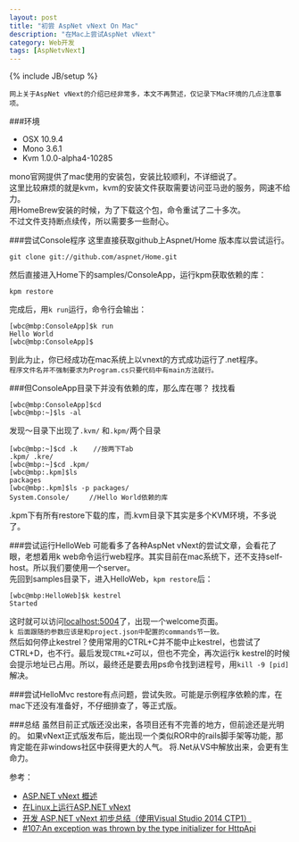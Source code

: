 ```yaml
---
layout: post
title: "初尝 AspNet vNext On Mac"
description: "在Mac上尝试AspNet vNext"
category: Web开发
tags: [AspNetvNext]
---
```

{% include JB/setup %}

`网上关于AspNet vNext的介绍已经非常多，本文不再赘述，仅记录下Mac环境的几点注意事项。`

###环境
* OSX 10.9.4
* Mono 3.6.1
* Kvm 1.0.0-alpha4-10285

mono官网提供了mac使用的安装包，安装比较顺利，不详细说了。  
这里比较麻烦的就是kvm，kvm的安装文件获取需要访问亚马逊的服务，网速不给力。  
用HomeBrew安装的时候，为了下载这个包，命令重试了二十多次。  
不过文件支持断点续传，所以需要多一些耐心。

###尝试Console程序
这里直接获取github上Aspnet/Home 版本库以尝试运行。

	git clone git://github.com/aspnet/Home.git

然后直接进入Home下的samples/ConsoleApp，运行kpm获取依赖的库：

	kpm restore

完成后，用` k run `运行，命令行会输出：

	[wbc@mbp:ConsoleApp]$k run
	Hello World
	[wbc@mbp:ConsoleApp]$

到此为止，你已经成功在mac系统上以vnext的方式成功运行了.net程序。  
`程序文件名并不强制要求为Program.cs只要代码中有main方法就行。`

###但ConsoleApp目录下并没有依赖的库，那么库在哪？
找找看

	[wbc@mbp:ConsoleApp]$cd
	[wbc@mbp:~]$ls -al

发现～目录下出现了` .kvm/ ` 和` .kpm/ `两个目录

	[wbc@mbp:~]$cd .k    //按两下Tab
	.kpm/ .kre/ 
	[wbc@mbp:~]$cd .kpm/
	[wbc@mbp:.kpm]$ls
	packages
	[wbc@mbp:.kpm]$ls -p packages/
	System.Console/		//Hello World依赖的库

.kpm下有所有restore下载的库，而.kvm目录下其实是多个KVM环境，不多说了。

###尝试运行HelloWeb
可能看多了各种AspNet vNext的尝试文章，会看花了眼，老想着用k web命令运行web程序。其实目前在mac系统下，还不支持self-host。所以我们要使用一个server。  
先回到samples目录下，进入HelloWeb，`kpm restore`后：
	
	[wbc@mbp:HelloWeb]$k kestrel
	Started

这时就可以访问[localhost:5004](http://localhost:5004)了，出现一个welcome页面。  
`k 后面跟随的参数应该是和project.json中配置的commands节一致。`  
然后如何停止kestrel？使用常用的CTRL+C并不能中止kestrel，也尝试了CTRL+D，也不行。最后发现`CTRL+Z`可以，但也不完全，再次运行k kestrel的时候会提示地址已占用。所以，最终还是要去用ps命令找到进程号，用`kill -9 [pid]` 解决。

###尝试HelloMvc
restore有点问题，尝试失败。可能是示例程序依赖的库，在mac下还没有准备好，不仔细排查了，等正式版。

###总结
虽然目前正式版还没出来，各项目还有不完善的地方，但前途还是光明的。
如果vNext正式版发布后，能出现一个类似ROR中的rails脚手架等功能，那肯定能在非windows社区中获得更大的人气。
将.Net从VS中解放出来，会更有生命力。

参考：

* [ASP.NET vNext 概述](http://www.cnblogs.com/shanyou/p/3764070.html)
* [在Linux上运行ASP.NET vNext](http://www.cnblogs.com/sjyforg/p/3807038.html)
* [开发 ASP.NET vNext 初步总结（使用Visual Studio 2014 CTP1）](http://www.cnblogs.com/kvspas/p/asp-net-mvc6-vnext.html)
* [#107:An exception was thrown by the type initializer for HttpApi](https://github.com/aspnet/Home/issues/107)


